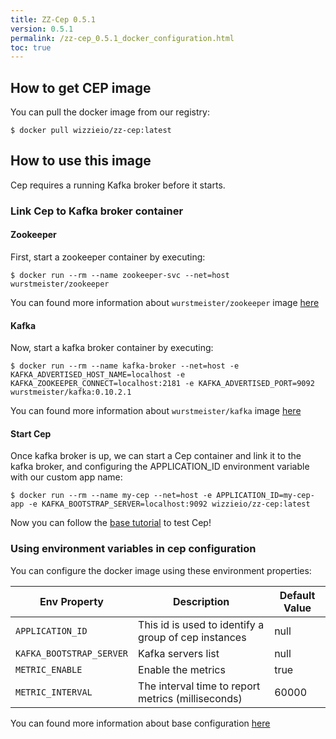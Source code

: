 ```yaml
---
title: ZZ-Cep 0.5.1
version: 0.5.1
permalink: /zz-cep_0.5.1_docker_configuration.html
toc: true
---
```


## How to get CEP image
You can pull the docker image from our registry:
```
$ docker pull wizzieio/zz-cep:latest
```

## How to use this image

Cep requires a running Kafka broker before it starts.
### Link Cep to Kafka broker container

#### Zookeeper

First, start a zookeeper container by executing:

```
$ docker run --rm --name zookeeper-svc --net=host wurstmeister/zookeeper
```

You can found more information about `wurstmeister/zookeeper` image [here](https://hub.docker.com/r/wurstmeister/zookeeper)

#### Kafka
Now, start a kafka broker container by executing:

```
$ docker run --rm --name kafka-broker --net=host -e KAFKA_ADVERTISED_HOST_NAME=localhost -e KAFKA_ZOOKEEPER_CONNECT=localhost:2181 -e KAFKA_ADVERTISED_PORT=9092 wurstmeister/kafka:0.10.2.1
```
You can found more information about `wurstmeister/kafka` image [here](https://hub.docker.com/r/wurstmeister/kafka)

#### Start Cep

Once kafka broker is up, we can start a Cep container and link it to the kafka broker, and configuring the APPLICATION_ID environment variable with our custom app name:

```
$ docker run --rm --name my-cep --net=host -e APPLICATION_ID=my-cep-app -e KAFKA_BOOTSTRAP_SERVER=localhost:9092 wizzieio/zz-cep:latest
```
Now you can follow the [base tutorial](/normalizer_{{page.version}}_base_tutorial.html) to test Cep!

### Using environment variables in cep configuration

You can configure the docker image using these environment properties:

| Env Property   |      Description      |  Default Value |
|----------|---------------|-------|
| `APPLICATION_ID` |  This id is used to identify a group of cep instances | null |
| `KAFKA_BOOTSTRAP_SERVER` |  Kafka servers list | null |
| `METRIC_ENABLE` | Enable the metrics |  true  |
| `METRIC_INTERVAL`|The interval time to report metrics (milliseconds) | 60000 |

You can found more information about base configuration [here](/zz-cep_{{page.version}}_base_configuration.html)
